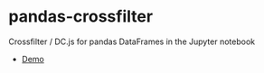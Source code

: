 # pandas-crossfilter
Crossfilter / DC.js for pandas DataFrames in the Jupyter notebook

* [Demo](http://nbviewer.jupyter.org/github/JonasHeylen/pandas-crossfilter/blob/master/notebooks/pandas-crossfilter.ipynb)

